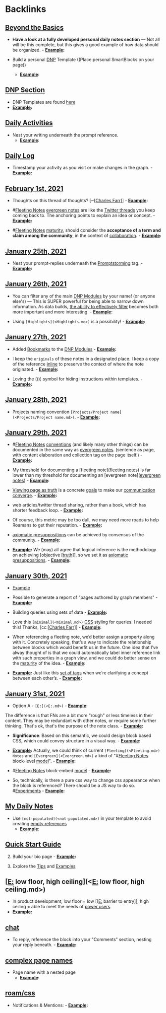 
# Backlinks
## [Beyond the Basics](<Beyond the Basics.md>)
- **Have a look at a fully developed personal daily notes section** — Not all will be this complete, but this gives a good example of how data should be organized. 
        - **[Example](<Example.md>):**

- Build a personal [DNP](<DNP.md>) Template ((Place personal SmartBlocks on your page))
    - **[Example](<Example.md>):**

## [DNP Section](<DNP Section.md>)
- DNP Templates are found [here]([Templates](<Templates.md>))
- **[Example](<Example.md>):**

## [Daily Activities](<Daily Activities.md>)
- Nest your writing underneath the prompt reference.
    - **[Example](<Example.md>):**

## [Daily Log](<Daily Log.md>)
- Timestamp your activity as you visit or make changes in the graph.
        - **[Example](<Example.md>):**

## [February 1st, 2021](<February 1st, 2021.md>)
- Thoughts on this thread of thoughts? [~[[Charles Farr](<~[[Charles Farr.md>)]]
            - **[Example](<Example.md>):**

- #[Fleeting Notes](<Fleeting Notes.md>) [evergreen notes](<evergreen notes.md>) are like the [Twitter threads](<Twitter threads.md>) you keep coming back to. The anchoring points to explain an idea or concept. 
                - **[Example](<Example.md>):**

- #[Fleeting Notes](<Fleeting Notes.md>) [maturity](<maturity.md>), should consider the **acceptance of a term and claim among the community**, in the context of [collaboration](<collaboration.md>).
                        - **[Example](<Example.md>):**

## [January 25th, 2021](<January 25th, 2021.md>)
- Nest your prompt-replies underneath the [Promptstorming](<Promptstorming.md>) tag.
                    - **[Example](<Example.md>):**

## [January 26th, 2021](<January 26th, 2021.md>)
- You can filter any of the main [DNP Modules](<DNP Modules.md>) by your name! (or anyone else's) — This is SUPER powerful for being able to narrow down information. As data builds, [the ability to effectively filter]([filtering](<filtering.md>)) becomes both more important and more interesting.
                - **[Example](<Example.md>):**

- Using `[Highlights](<Highlights.md>)` is a possibility! 
                - **[Example](<Example.md>):**

## [January 27th, 2021](<January 27th, 2021.md>)
- Added [Bookmarks](<Bookmarks.md>) to the [DNP Modules](<DNP Modules.md>)
                - **[Example](<Example.md>):**

- I keep the `originals` of these notes in a designated place. I keep a copy of the reference [inline](<inline.md>) to preserve the context of where the note originated. 
                    - **[Example](<Example.md>):**

- Loving the (()) symbol for hiding instructions within templates. 
                - **[Example](<Example.md>):**

## [January 28th, 2021](<January 28th, 2021.md>)
- Projects naming convention `[Projects/Project name](<Projects/Project name.md>)`.
                - **[Example](<Example.md>):**

## [January 29th, 2021](<January 29th, 2021.md>)
- #[Fleeting Notes](<Fleeting Notes.md>) [conventions](<conventions.md>) (and likely many other things) can be documented in the same way as [evergreen notes](<evergreen notes.md>). (sentence as page, with content elaboration and collection tag on the page itself.)
            - **[Example](<Example.md>):**

- My [threshold](<threshold.md>) for documenting a [fleeting note]([fleeting notes](<fleeting notes.md>)) is far lower than my threshold for documenting an [evergreen note]([evergreen notes](<evergreen notes.md>))
                - **[Example](<Example.md>):**

- [Viewing page as truth](((H6M1XTGet))) is a concrete [goals](<goals.md>) to make our [communication](<communication.md>) [converge](<converge.md>).
            - **[Example](<Example.md>):**

- web articles/twitter thread sharing, rather than a book, which has shorter feedback loop.
                        - **[Example](<Example.md>):**

- Of course, this metric may be too dull, we may need more roads to help Roamans to get their reputation. 
                        - **[Example](<Example.md>):**

- [axiomatic presuppositions](<axiomatic presuppositions.md>) can be achieved by consensus of the community.
                - **[Example](<Example.md>):**

- **[Example](<Example.md>):** We (may) all agree that logical inference is the methodology on achieving [objective [[truth](<objective [[truth.md>)]], so we set it as [axiomatic presuppositions](<axiomatic presuppositions.md>).
                - **[Example](<Example.md>):**

## [January 30th, 2021](<January 30th, 2021.md>)
- [Example](<Example.md>)

- Possible to generate a report of "pages authored by graph members"
                - **[Example](<Example.md>):**

- Building queries using sets of data
                            - **[Example](<Example.md>):**

- Love this `[minimal](<minimal.md>)` [CSS](<CSS.md>) styling for queries. I needed this! Thanks, [cc:[[Charles Farr](<cc:[[Charles Farr.md>)]]
                - **[Example](<Example.md>):**

- When referencing a fleeting note, we’d better assign a property along with it. Concretely speaking, that’s a way to indicate the relationship between blocks which would benefit us in the future. One idea that I’ve alway thought of is that we could automatically label inner reference link with such properties in a graph view, and we could do better sense on the [maturity](<maturity.md>) of the idea.
                - **[Example](<Example.md>):**

- **[Example](<Example.md>):** Just like this [set of tags](((dlHi_aDut))) when we’re clarifying a concept between each other’s.
                - **[Example](<Example.md>):**

## [January 31st, 2021](<January 31st, 2021.md>)
- Option A - `[E:](<E:.md>)`
                    - **[Example](<Example.md>):**

The difference is that FNs are a bit more "rough" or less timeless in their content. They may be redundant with other notes, or require some further thinking. That's ok, that's the purpose of the note class.
                - **[Example](<Example.md>):**

- **Significance**: Based on this semantic, we could design block based CSS, which could convey structure in a visual way. 
            - **[Example](<Example.md>):**

- **[Example](<Example.md>):** Actually, we could think of current `[Fleeting](<Fleeting.md>) Notes` and `[Evergreen](<Evergreen.md>)` a kind of "#[Fleeting Notes](<Fleeting Notes.md>) block-level [model](<model.md>)".
            - **[Example](<Example.md>):**

- #[Fleeting Notes](<Fleeting Notes.md>) block-embed [model](<model.md>)
            - **[Example](<Example.md>):**

- So, technically, is there a pure css way to change css appearance when the block is referenced? There should be a JS way to do so. #[Experiments](<Experiments.md>)
                - **[Example](<Example.md>):**

## [My Daily Notes](<My Daily Notes.md>)
- Use `[not-populated](<not-populated.md>)` in your template to avoid creating [empty references](<empty references.md>)
    - **[Example](<Example.md>):**

## [Quick Start Guide](<Quick Start Guide.md>)
2. Build your bio page 
        - **[Example](<Example.md>):**

9. Explore the [Tips](<Tips.md>) and [Examples]([Example](<Example.md>))

## [[E:](<[E:.md>) low floor, high ceiling](<[E:](<E:.md>) low floor, high ceiling.md>)
- In product development, low floor = low [[[E:](<[[E:.md>) barrier to entry]], high ceiling = able to meet the needs of [power users](<power users.md>).
- **[Example](<Example.md>):**

## [chat](<chat.md>)
- To reply, reference the block into your "Comments" section, nesting your reply beneath.
            - **[Example](<Example.md>):**

## [complex page names](<complex page names.md>)
- Page name with a nested page 
    - **[Example](<Example.md>):**

## [roam/css](<roam/css.md>)
- Notifications & Mentions:
                    - **[Example](<Example.md>):**

